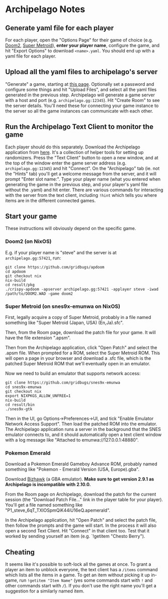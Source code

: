 # Archipelago Notes

## Generate yaml file for each player

For each player, open the "Options Page" for their game of choice (e.g.
[Doom2](https://archipelago.gg/games/DOOM%20II/player-options), [Super Metroid](https://archipelago.gg/games/Super%20Metroid/player-options)),
**enter your player name**, configure the game, and hit "Export Options" to
download `<name>.yaml`. You should end up with a yaml file for each player.

## Upload all the yaml files to archipelago's server

"Generate" a game, starting at [this page](https://archipelago.gg/generate).
Optionally set a password and configure some things and hit "Upload Files", and
select all the yaml files generated in the previous step. Archipelago will
generate a game server with a host and port (e.g. `archipelago.gg:12345`).
Hit "Create Room" to see the server details. You'll need these for connecting
your game instance to the server so all the game instances can communicate with
each other.

## Run the Archipelago Text Client to monitor the game

Each player should do this separately.
Download the Archipelago application from
[here](https://github.com/ArchipelagoMW/Archipelago/releases). It's a collection
of helper tools for setting up randomizers. Press the "Text Client" button to
open a new window, and at the top of the window enter the game server address
(e.g. `archipelago.gg:12345`) and hit "Connect". On the "Archipelago" tab (ie.
not the "Hints" tab) you'll get a welcome message from the server, and it will
prompt "Enter slot name:". Type your player name (what you entered when
generating the game in the previous step, and your player's yaml file without
the .yaml) and hit enter. There are various commands for interacting with the
server from the text client, including `!hint` which tells you where items are
in the different connected games.

## Start your game

These instructions will obviously depend on the specific game.

### Doom2 (on NixOS)

E.g. if your player name is "steve" and the server is at `archipelago.gg:57421`,
run:

```
git clone https://github.com/gridbugs/apdoom
cd apdoom
git checkout nix
nix-build
cd result/pkg
./crispy-apdoom -apserver archipelago.gg:57421 -applayer steve -iwad /path/to/DOOM2.WAD -game doom2
```

### Super Metroid (on snes9x-emunwa on NixOS)

First, legally acquire a copy of Super Metroid, probably in a file named
something like "Super Metroid (Japan, USA) (En,Ja).sfc".

Then, from the Room page, download the patch file for your game. It will have
the file extension ".apsm".

Then from the Archipelago application, click "Open Patch" and select the .apsm
file. When prompted for a ROM, select the Super Metroid ROM. This will open a
page in your browser and download a .sfc file, which is the patched Super
Metroid ROM that we'll eventually open in an emulator.

Now we need to build an emulator that supports network access:

```
git clone https://github.com/gridbugs/snes9x-emunwa
cd snes9x-emunwa
git checkout nix
export NIXPKGS_ALLOW_UNFREE=1
nix-build
cd result/bin
./snes9x-gtk
```

Then in the UI, go Options->Preferences->UI, and tick "Enable Emulator Network
Access Support". Then load the patched ROM into the emulator. The Archipelago
application runs a server in the background that the SNES emulator connects to,
and it should automatically open a text client window with a log message like
"Attached to emunwa://127.0.0.1:48880".

### Pokemon Emerald

Download a Pokemon Emerald Gameboy Advance ROM, probably named something like
"Pokemon - Emerald Version (USA, Europe).gba".

Download
[Bizhawk](https://tasvideos.org/BizHawk/ReleaseHistory) (a GBA emulator).
**Make sure to get version 2.9.1 as Archipelago is incompatible with 2.10.0.**

From the Room page on Archipelago, download the patch for the current session
(the "Download Patch File..." link in the player table for your player). You'll
get a file named something like "P1_steve_6qT_TXIOSpmQiK44iU16eQ.apemerald".

In the Archipelago application, hit "Open Patch" and select the patch file, then
follow the prompts and the game will start. In the process it will also open a
second Text Client. Hit "Connect" in that client too. Test that it worked by
sending yourself an item (e.g. `!getitem "Chesto Berry").

## Cheating

It seems like it's possible to soft-lock all the games at once. To grant a
player an item to unblock everyone, the text client has a `/items` command
which lists all the items in a game. To get an item without picking it up
in-game, run `!getitem "Item Name"` (yes some commands start with `!` and other
commands start with `/`). If you don't use the right name you'll get a
suggestion for a similarly named item.
